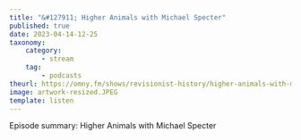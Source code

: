 ```yaml
---
title: "&#127911; Higher Animals with Michael Specter"
published: true
date: 2023-04-14-12-25
taxonomy:
    category:
        - stream
    tag:
        - podcasts
theurl: https://omny.fm/shows/revisionist-history/higher-animals-with-michael-specter
image: artwork-resized.JPEG
template: listen
---
```


Episode summary: Higher Animals with Michael Specter
